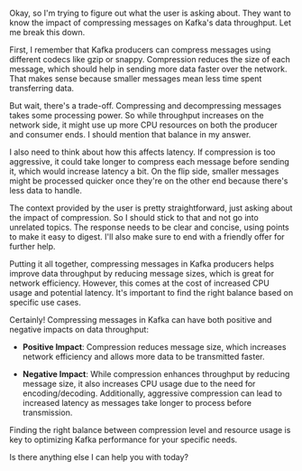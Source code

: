 Okay, so I'm trying to figure out what the user is asking about. They want to know the impact of compressing messages on Kafka's data throughput. Let me break this down.

First, I remember that Kafka producers can compress messages using different codecs like gzip or snappy. Compression reduces the size of each message, which should help in sending more data faster over the network. That makes sense because smaller messages mean less time spent transferring data.

But wait, there's a trade-off. Compressing and decompressing messages takes some processing power. So while throughput increases on the network side, it might use up more CPU resources on both the producer and consumer ends. I should mention that balance in my answer.

I also need to think about how this affects latency. If compression is too aggressive, it could take longer to compress each message before sending it, which would increase latency a bit. On the flip side, smaller messages might be processed quicker once they're on the other end because there's less data to handle.

The context provided by the user is pretty straightforward, just asking about the impact of compression. So I should stick to that and not go into unrelated topics. The response needs to be clear and concise, using points to make it easy to digest. I'll also make sure to end with a friendly offer for further help.

Putting it all together, compressing messages in Kafka producers helps improve data throughput by reducing message sizes, which is great for network efficiency. However, this comes at the cost of increased CPU usage and potential latency. It's important to find the right balance based on specific use cases.
</think>

Certainly! Compressing messages in Kafka can have both positive and negative impacts on data throughput:

- **Positive Impact**: Compression reduces message size, which increases network efficiency and allows more data to be transmitted faster.

- **Negative Impact**: While compression enhances throughput by reducing message size, it also increases CPU usage due to the need for encoding/decoding. Additionally, aggressive compression can lead to increased latency as messages take longer to process before transmission.

Finding the right balance between compression level and resource usage is key to optimizing Kafka performance for your specific needs.

Is there anything else I can help you with today?
